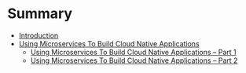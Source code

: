 # Summary

* [Introduction](README.md)
* [Using Microservices To Build Cloud Native Applications](http://ryanjbaxter.com/2015/07/15/using-microservices-to-build-cloud-native-applications-part-1/)
   * [Using Microservices To Build Cloud Native Applications – Part 1](using_microservices_to_build_cloud_native_applications__part_1.md)
   * [Using Microservices To Build Cloud Native Applications – Part 2](using_microservices_to_build_cloud_native_applications__part_2.md)

